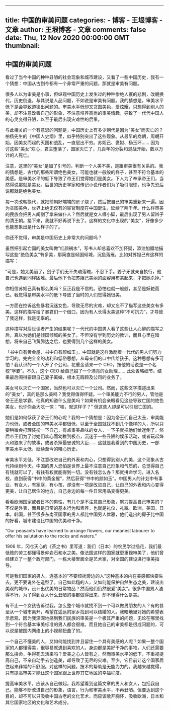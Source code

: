 
---
title: 中国的审美问题
categories: 
    - 博客
    - 王垠博客 - 文章
author: 王垠博客 - 文章
comments: false
date: Thu, 12 Nov 2020 00:00:00 GMT
thumbnail: 
---

<div>   
<h2>中国的审美问题</h2>
            <p>看过了当今中国的种种丑陋的社会现象和城市建设，又看了一些中国历史，我有一个猜想：中国从古到今都有一个非常严重的问题，那就是审美有问题。</p>

<p>很多人以为审美是小事，但纵观中国历史上发生过的种种惨绝人寰的悲剧，改朝换代，历史倒退，与其说是人品问题，不如说是审美有问题。我的猜想是，审美水平低下是会导致道德出问题的。审美水平低却又贪图美色，爱炫耀，只想得到别人的美，却不注意改善自己的形象，不注意培养高尚的审美情趣，导致了一代代中国人的心灵变得丑陋，以至于最后出现灾难性的后果。</p>

<p>与此相关的一个有意思的问题是，中国历史上有多少朝代是因为”美女”而灭亡的？柏杨先生的《中国人史纲》里，似乎特别突出了这些现象。从最早的商朝，周朝开始，因美女而起的灭国和战乱，一直层出不穷。苏妲己、褒姒、杨玉环…… 因为讨这些”美女”欢心，君主堕落了，国家灭亡了，几百年的分裂和混战开始，数以万计的人死亡。</p>

<p>注意，这里的”美女”是加了引号的。判断一个人美不美，是跟审美很有关系的。我的猜想是，古代的那些所谓绝色美女，可能也就一般般的样子，甚至不符合基本的美感。是审美水平的低下导致了帝王们觉得她们是美女。下人为了奉承帝王们，当然得说那就是美女。后世的历史学家和传记小说作者们为了吸引眼球，也争先恐后说那就是绝色美女。</p>

<p>每一次改朝换代，就把前朝好端端的房子烧了，然后按自己的审美重新来一遍。因为贪图美色，世界上绝无仅有的宦官制度在中国诞生，延续了两千年。什么样审美的民族会把男人阉割了拿来做仆人？然后就是女人缠小脚，最后出现了男人留辫子的清王朝。接下来，我就不好再说下去了。这样的文化中出现的”美女”，好像多少也能想象出是什么样子的了。</p>

<p>你还不觉得，审美是中国历史上非常大的问题吗？</p>

<p>虽然把引起亡国的美女叫做”红颜祸水”，写书人却总喜欢不加怀疑，添油加醋地描写这些”绝色美女”有多美，那简直是倾国倾城，沉鱼落雁。比如对苏妲己有这样的描写：</p>

<p>“可是，她太美丽了，刽子手们无不失魂落魄，不忍下手。姜子牙就亲自执行，他自己也遇到同样困难。最后他下令把苏妲己美丽的面容用布蒙起来，才把她杀掉。”</p>

<p>你相信苏妲己真有那么美吗？反正我是不信的。恐怕也就一般般，甚至是妖艳而已。我觉得是审美水平的低下导致了当时的人们觉得她很美。</p>

<p>一方面在控诉这些暴君沉迷女色，导致无尽的灾难，却又忘不了描写这些美女有多美。这样的描写给了暴君们一个借口，因为有人长得太美这种“不可抗力”，才导致了我这样，我是无辜的。</p>

<p>这种描写对后世读者产生的结果呢？一代代的中国男人看了这些让人心醉的描写之后，真以为她们是倾国倾城的美女了。不但没有学到历史的教训，而且心里在暗想，将来自己飞黄腾达之后，也要得到几个这样的美女。</p>

<p>「书中自有黄金屋，书中自有颜如玉」，中国就是这样激励着一代代的男人们努力学习的。完完全全的功利和低俗思想，从母亲们的口中传给孩子。这种思想有多可怕？我认识的一个人开了个公司，花重金请来一个 CEO，按他的话说是一个名校”学霸”。不久，这个 CEO 给自己招了一个漂亮的女助理…… 此处省略细节。结果最后闹得要跟自己妻子离婚，根本无暇顾及公司的业务了。</p>

<p>美女可以灭亡一个国家，当然也可以灭亡一个公司。然而，这些文字描述出来的”美女”，真的是那么美吗？我觉得值得怀疑。一个审美能力不行的男人，管他是帝王还是学霸，他真的知道什么是美吗？如果有机会亲眼看见这些导致亡国的绝色美女，也许你会大吃一惊：”哇，就这样子？” 但这些人却是可以引起亡国的。</p>

<p>她们是如何俘获了帝王们的心呢？我的一个猜想是：因为帝王们自己太丑，审美能力也低，或者全国的审美水平都很低，以至于全国就找不到几个像样的人，所以只要稍微会打理装扮一下自己，有点审美品味的女人，一下子就把他们给迷倒了。然后帝王们为了讨她们欢心而幼稚到极点，沉迷于一些丑陋的娱乐活动，或者玩起烽火和狼来了的故事，或者杀掉最忠诚的大臣…… 这就是我看到的中国历史，一部审美水平太低，延续至今的糟心历史。</p>

<p>审美水平太低，不注意改进自己的外表和内心，只想得到别人的美，这个现象从古代持续到今天。中国的男人恐怕是世界上最不注意自己形象和气质的，总觉得自己有钱就可以了，有钱有权就能得到一切。没有钱怎么办？那就拼命学习，进入名校，直到获得”书中的黄金屋”，然后获得”书中的颜如玉”。中国男人的计划中有事业，有女人，有家庭，有小孩，却没有一项是改进自己，让自己的外表和内心变得更美，让自己居住的地方，自己身边的每一件日常用品变得更美。</p>

<p>看看欧洲国家或者日本的男性，有几个是不注意自己形象，努力提高自己审美的？不仅是外表，而且是日常的基本行为和素养，也就是礼仪，礼貌。欧洲，美国，日本，韩国，甚至很多东南亚国家的男人都比中国男人优雅，他们造出的房子比中国的好看，城市建设比中国的优美和干净。</p>

<p>“Our peasants have learned to arrange flowers, our meanest labourer to offer his salutation to the rocks and waters.”</p>

<p>1906 年，冈仓天心的《茶之书》里写道：我们（日本）的农民学过插花，我们最低贱的劳工都懂得景仰岩石和水之美。像法国这样的国家就更重视审美了，他们曾经建立了一整个政府部门，一栋大楼里面全是艺术家，对全国的建设进行审美指导。</p>

<p>可是我们国家的男人，连基本的”不要烦扰旁边的人”这种基本的内在美感都快要失去，更不要说外在造型了。自己如此糙的人，又如何能保护自然生态之美，建设出美观的城市，设计出优美的日常物品？然而他们仍然很爱”美女”。很多中国男人渣得不行，为了得到女人什么丑陋的事都做得出来，却不懂得什么是美。</p>

<p>有不止一个女孩告诉过我，怎么整个城市就找不到一个可以做男朋友的人？有的甚至从一个城市离开，希望在遥远的家乡找到可以结婚的人。我暗地里对她的希望表示悲观，因为我深深地感到我们民族的审美是一个极其严重的问题，无论在哪里找到一个符合基本审美标准的男人都会很难。而且她自己的审美都是很成问题的，可以说是被国内网络上的小视频扭曲了的。</p>

<p>一个自己不懂美的人，又如何能找到并且留住一个具有美感的人呢？如果一整个国家的人都懂得美，很容易就遇到喜欢的人，身边都是美好干净的事物，人们还需要那么拼命，争得死去活来吗？爱美之心人皆有之，然而审美水平的低下，不重视提高自己，不亲自动手去创造美，却导致了无尽的灾难。至少，它目前让这个国家居住起来非常的不舒服。对这样的问题，技术的帮助是无能为力的。我越来越觉得，只有提高审美才能让这个国家跟上世界其它地区的幸福程度。</p>

<p>提高审美水平，应该从自己做起。我希望看到这篇文章的男人和女人，包括我自己，能够不断改进自己的形象，语言，行为和审美水平，不再丑陋。但要达到这个目的，却不可以只吸收中国古老的文化艺术，而应该敞开胸怀，吸收欧洲，日本和其它国家地区的文化和艺术成分。</p>

          
</div>
            